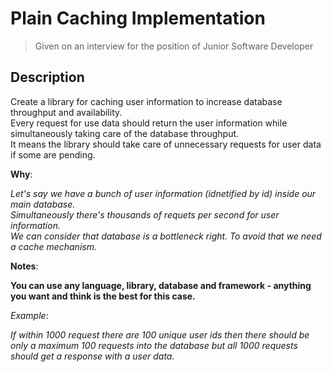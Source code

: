 # Plain Caching Implementation

> Given on an interview for the position of Junior Software Developer

Description
-

Create a library for caching user information to increase database throughput and availability.<br />
Every request for use data should return the user information while simultaneously taking care of the database throughput.<br />
It means the library should take care of unnecessary requests for user data if some are pending.<br />

**Why**:

*Let's say we have a bunch of user information (idnetified by id) inside our main database.<br />
Simultaneously there's thousands of requets per second for user information.<br />
We can consider that database is a bottleneck right. To avoid that we need a cache mechanism.<br />*

**Notes**:

**You can use any language, library, database and framework - anything you want and think is the best for this case.**

*Example*:

*If within 1000 request there are 100 unique user ids then there should be only a maximum 100 requests into the database but all 1000 requests should get a response with a user data.*
